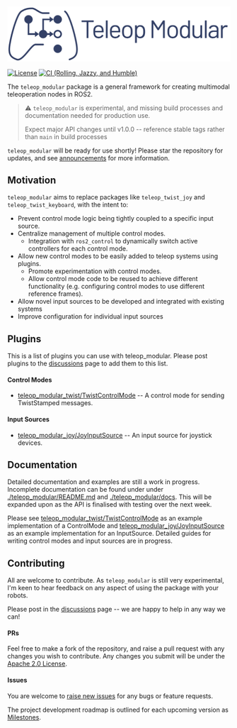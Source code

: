 <h1 style="display: none;" hidden>Teleop Modular</h1>

<div align="center">
  <picture>
    <source media="(prefers-color-scheme: light)" srcset="docs/assets/logo_text.svg">
    <source media="(prefers-color-scheme: dark)" srcset="docs/assets/logo_white_text.svg">
    <img src="docs/assets/logo_text.svg" width="768px" alt="teleop_modular logo">
  </picture>
</div>

[![License](https://img.shields.io/badge/License-Apache%202.0-blue.svg)](https://opensource.org/licenses/Apache-2.0)
[![CI (Rolling, Jazzy, and Humble)](https://github.com/BaileyChessum/teleop_modular/actions/workflows/ci.yml/badge.svg?branch=main)](https://github.com/BaileyChessum/teleop_modular/actions/workflows/ci.yml?query=branch%3Amain)


The `teleop_modular` package is a general framework for creating multimodal teleoperation nodes in ROS2.

> ⚠️ `teleop_modular` is experimental, and missing build processes and documentation needed for production use. 
> 
> Expect major API changes until v1.0.0 -- reference stable tags rather than `main` in build processes

`teleop_modular` will be ready for use shortly! Please star the repository for updates, and see [announcements](https://github.com/BaileyChessum/teleop_modular/discussions/categories/announcements) for more information.

## Motivation

`teleop_modular` aims to replace packages like `teleop_twist_joy` and `teleop_twist_keyboard`, with the intent to:
- Prevent control mode logic being tightly coupled to a specific input source.
- Centralize management of multiple control modes.
  - Integration with `ros2_control` to dynamically switch active controllers for each control mode.
- Allow new control modes to be easily added to teleop systems using plugins.
  - Promote experimentation with control modes.
  - Allow control mode code to be reused to achieve different functionality 
    (e.g. configuring control modes to use different reference frames).
- Allow novel input sources to be developed and integrated with existing systems
- Improve configuration for individual input sources

## Plugins

This is a list of plugins you can use with teleop_modular. Please post plugins to the [discussions](https://github.com/BaileyChessum/teleop_modular/discussions/categories/general) page to add them to this list.

#### Control Modes

- [teleop_modular_twist/TwistControlMode](./teleop_modular_twist) -- A control mode for sending TwistStamped messages.

#### Input Sources

- [teleop_modular_joy/JoyInputSource](./teleop_modular_joy) -- An input source for joystick devices.

## Documentation 

Detailed documentation and examples are still a work in progress. Incomplete documentation can be found under under [./teleop_modular/README.md](./teleop_modular/README.md) and [./teleop_modular/docs](./teleop_modular/docs). This will be expanded upon as the API is finalised with testing over the next week.

Please see [teleop_modular_twist/TwistControlMode](./teleop_modular_twist) as an example implementation of a ControlMode and [teleop_modular_joy/JoyInputSource](./teleop_modular_joy) as an example implementation for an InputSource. Detailed guides for writing control modes and input sources are in progress.

## Contributing

All are welcome to contribute. As `teleop_modular` is still very experimental, I'm keen to hear feedback on any aspect of using the package with your robots.

Please post in the [discussions](https://github.com/BaileyChessum/teleop_modular/discussions/categories/general) page -- we are happy to help in any way we can!

#### PRs

Feel free to make a fork of the repository, and raise a pull request with any changes you wish to contribute. Any changes you submit will be under the [Apache 2.0 License](./LICENSE.txt).

#### Issues

You are welcome to [raise new issues](https://github.com/BaileyChessum/teleop_modular/issues/new) for any bugs or feature requests.

The project development roadmap is outlined for each upcoming version as [Milestones](https://github.com/BaileyChessum/teleop_modular/milestones).


